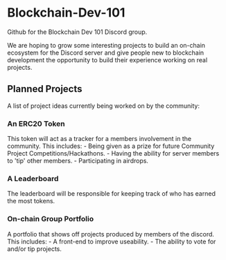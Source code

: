 # Blockchain-Dev-101

Github for the Blockchain Dev 101 Discord group. 

We are hoping to grow some interesting projects to build an on-chain ecosystem for the Discord server and give people new to blockchain development the opportunity to build their experience working on real projects. 

## Planned Projects
A list of project ideas currently being worked on by the community:

### An ERC20 Token
This token will act as a tracker for a members involvement in the community.
This includes:
    - Being given as a prize for future Community Project Competitions/Hackathons.
    - Having the ability for server members to 'tip' other members.
    - Participating in airdrops. 

### A Leaderboard
The leaderboard will be responsible for keeping track of who has earned the most tokens. 

### On-chain Group Portfolio
A portfolio that shows off projects produced by members of the discord.
This includes:
    - A front-end to improve useability.
    - The ability to vote for and/or tip projects.  


